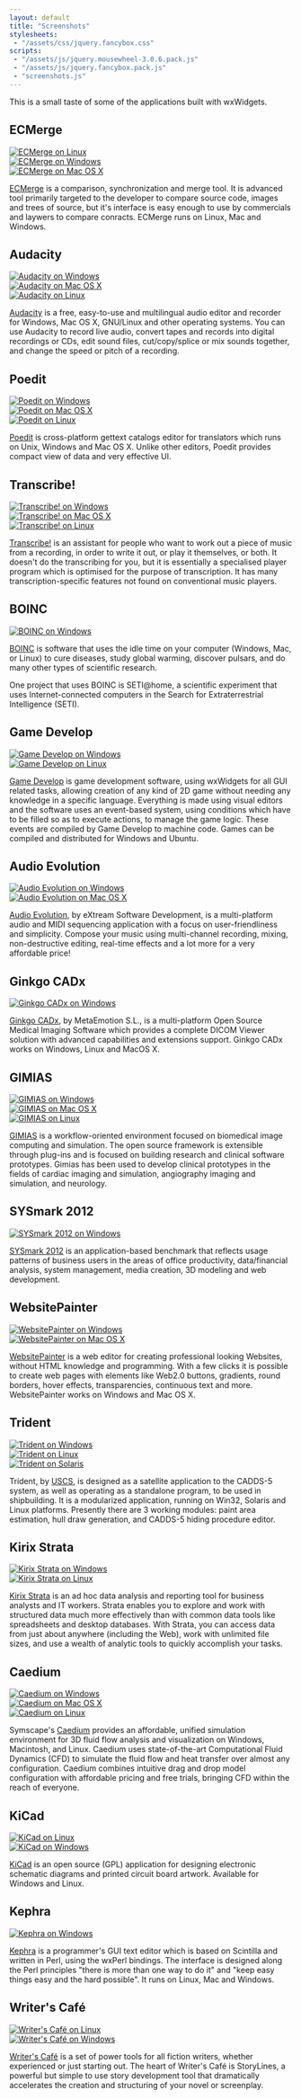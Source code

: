 ```yaml
---
layout: default
title: "Screenshots"
stylesheets:
 - "/assets/css/jquery.fancybox.css"
scripts:
 - "/assets/js/jquery.mousewheel-3.0.6.pack.js"
 - "/assets/js/jquery.fancybox.pack.js"
 - "screenshots.js"
---
```


This is a small taste of some of the applications built with wxWidgets.

## ECMerge

<div class="row thumbnails">
  <div class="col-xs-6 col-sm-3">
    <a data-fancybox-group="storylines" href="ecmerge-linux.png"
      title="ECMerge on Linux" class="fancybox">
      <img src="ecmerge-linux-thumb.png" class="img-thumbnail" alt="ECMerge on Linux">
    </a>
  </div>
  <div class="col-xs-6 col-sm-3">
    <a data-fancybox-group="storylines" href="ecmerge-msw.png"
      title="ECMerge on Windows" class="fancybox">
      <img src="ecmerge-msw-thumb.png" class="img-thumbnail" alt="ECMerge on Windows">
    </a>
  </div>
  <div class="col-xs-6 col-sm-3">
    <a data-fancybox-group="storylines" href="ecmerge-mac.png"
      title="ECMerge on Mac OS X" class="fancybox">
      <img src="ecmerge-mac-thumb.png" class="img-thumbnail" alt="ECMerge on Mac OS X">
    </a>
  </div>
</div>

[ECMerge][ecmerge] is a comparison, synchronization and merge tool. It is
advanced tool primarily targeted to the developer to compare source code,
images and trees of source, but it's interface is easy enough to use by
commercials and laywers to compare conracts. ECMerge runs on Linux, Mac and
Windows.

[ecmerge]: http://www.elliecomputing.com/

## Audacity

<div class="row thumbnails">
  <div class="col-xs-6 col-sm-3">
    <a data-fancybox-group="audacity" href="audacity-msw.png"
      title="Audacity on Windows" class="fancybox">
      <img src="audacity-msw-thumb.jpg" class="img-thumbnail" alt="Audacity on Windows">
    </a>
  </div>
  <div class="col-xs-6 col-sm-3">
    <a data-fancybox-group="audacity" href="audacity-mac.png"
      title="Audacity on Mac OS X" class="fancybox">
      <img src="audacity-mac-thumb.jpg" class="img-thumbnail" alt="Audacity on Mac OS X">
    </a>
  </div>
  <div class="col-xs-6 col-sm-3">
    <a data-fancybox-group="audacity" href="audacity-linux.png"
      title="Audacity on Linux" class="fancybox">
      <img src="audacity-linux-thumb.jpg" class="img-thumbnail" alt="Audacity on Linux">
    </a>
  </div>
</div>

[Audacity][audacity] is a free, easy-to-use and multilingual audio editor and
recorder for Windows, Mac OS X, GNU/Linux and other operating systems. You can
use Audacity to record live audio, convert tapes and records into digital
recordings or CDs, edit sound files, cut/copy/splice or mix sounds together,
and change the speed or pitch of a recording.

[audacity]: http://audacity.sourceforge.net/


## Poedit

<div class="row thumbnails">
  <div class="col-xs-6 col-sm-3">
    <a data-fancybox-group="poedit" href="poedit-msw.png"
      title="Poedit on Windows" class="fancybox">
      <img src="poedit-msw-thumb.jpg" class="img-thumbnail" alt="Poedit on Windows">
    </a>
  </div>
  <div class="col-xs-6 col-sm-3">
    <a data-fancybox-group="poedit" href="poedit-mac.png"
      title="Poedit on Mac OS X" class="fancybox">
      <img src="poedit-mac-thumb.jpg" class="img-thumbnail" alt="Poedit on Mac OS X">
    </a>
  </div>
  <div class="col-xs-6 col-sm-3">
    <a data-fancybox-group="poedit" href="poedit-linux.png"
      title="Poedit on Linux" class="fancybox">
      <img src="poedit-linux-thumb.jpg" class="img-thumbnail" alt="Poedit on Linux">
    </a>
  </div>
</div>

[Poedit][poedit] is cross-platform gettext catalogs editor for translators
which runs on Unix, Windows and Mac OS X. Unlike other editors, Poedit provides
compact view of data and very effective UI.

[poedit]: http://www.poedit.net/


## Transcribe!

<div class="row thumbnails">
  <div class="col-xs-6 col-sm-3">
    <a data-fancybox-group="transcribe" href="transcribe-msw.png"
      title="Transcribe! on Windows" class="fancybox">
      <img src="transcribe-msw-thumb.jpg" class="img-thumbnail" alt="Transcribe! on Windows">
    </a>
  </div>
  <div class="col-xs-6 col-sm-3">
    <a data-fancybox-group="transcribe" href="transcribe-mac.png"
      title="Transcribe! on Mac OS X" class="fancybox">
      <img src="transcribe-mac-thumb.jpg" class="img-thumbnail" alt="Transcribe! on Mac OS X">
    </a>
  </div>
  <div class="col-xs-6 col-sm-3">
    <a data-fancybox-group="transcribe" href="transcribe-linux.png"
      title="Transcribe! on Linux" class="fancybox">
      <img src="transcribe-linux-thumb.jpg" class="img-thumbnail" alt="Transcribe! on Linux">
    </a>
  </div>
</div>

[Transcribe!][transcribe] is an assistant for people who want to work out a
piece of music from a recording, in order to write it out, or play it
themselves, or both. It doesn't do the transcribing for you, but it is
essentially a specialised player program which is optimised for the purpose of
transcription. It has many transcription-specific features not found on
conventional music players.

[transcribe]: http://www.seventhstring.com/xscribe/overview.html


## BOINC

<div class="row thumbnails">
  <div class="col-xs-6 col-sm-3">
    <a data-fancybox-group="boinc" href="boinc.jpg"
      title="BOINC on Windows" class="fancybox">
      <img src="boinc-thumb.jpg" class="img-thumbnail" alt="BOINC on Windows">
    </a>
  </div>
</div>

[BOINC][boinc] is software that uses the idle time on your computer (Windows,
Mac, or Linux) to cure diseases, study global warming, discover pulsars, and do
many other types of scientific research.

One project that uses BOINC is SETI@home, a scientific experiment that uses
Internet-connected computers in the Search for Extraterrestrial Intelligence
(SETI).

[boinc]: http://boinc.berkeley.edu/


## Game Develop

<div class="row thumbnails">
  <div class="col-xs-6 col-sm-3">
    <a data-fancybox-group="gamedevelop" href="gamedevelop_win.jpg"
      title="Game Develop on Windows" class="fancybox">
      <img src="gamedevelop_win-thumb.jpg" class="img-thumbnail" alt="Game Develop on Windows">
    </a>
  </div>
  <div class="col-xs-6 col-sm-3">
    <a data-fancybox-group="gamedevelop" href="gamedevelop_linux.jpg"
      title="Game Develop on Linux" class="fancybox">
      <img src="gamedevelop_linux-thumb.jpg" class="img-thumbnail" alt="Game Develop on Linux">
    </a>
  </div>
</div>

[Game Develop][gamedevelop] is game development software, using wxWidgets for
all GUI related tasks, allowing creation of any kind of 2D game without needing
any knowledge in a specific language. Everything is made using visual editors
and the software uses an event-based system, using conditions which have to be
filled so as to execute actions, to manage the game logic. These events are
compiled by Game Develop to machine code. Games can be compiled and distributed
for Windows and Ubuntu.

[gamedevelop]: http://www.en.compilgames.net/


## Audio Evolution

<div class="row thumbnails">
  <div class="col-xs-6 col-sm-3">
    <a data-fancybox-group="audio-evolution" href="audio-evolution-msw.png"
      title="Audio Evolution on Windows" class="fancybox">
      <img src="audio-evolution-msw-thumb.jpg" class="img-thumbnail" alt="Audio Evolution on Windows">
    </a>
  </div>
  <div class="col-xs-6 col-sm-3">
    <a data-fancybox-group="audio-evolution" href="audio-evolution-mac.png"
      title="Audio Evolution on Mac OS X" class="fancybox">
      <img src="audio-evolution-mac-thumb.jpg" class="img-thumbnail" alt="Audio Evolution on Mac OS X">
    </a>
  </div>
</div>

[Audio Evolution][audio-evolution], by eXtream Software Development, is a
multi-platform audio and MIDI sequencing application with a focus on
user-friendliness and simplicity. Compose your music using multi-channel
recording, mixing, non-destructive editing, real-time effects and a lot more
for a very affordable price!

[audio-evolution]: http://www.audio-evolution.com/


## Ginkgo CADx

<div class="row thumbnails">
  <div class="col-xs-6 col-sm-3">
    <a data-fancybox-group="ginkgo" href="ginkgo-windows.jpg"
      title="Ginkgo CADx on Windows" class="fancybox">
      <img src="ginkgo-windows-thumb.jpg" class="img-thumbnail" alt="Ginkgo CADx on Windows">
    </a>
  </div>
</div>

[Ginkgo CADx][ginkgo], by MetaEmotion S.L., is a multi-platform Open Source
Medical Imaging Software which provides a complete DICOM Viewer solution with
advanced capabilities and extensions support. Ginkgo CADx works on Windows,
Linux and MacOS X.

[ginkgo]: http://ginkgo-cadx.com/en/


## GIMIAS

<div class="row thumbnails">
  <div class="col-xs-6 col-sm-3">
    <a data-fancybox-group="gimias" href="gimias-msw.jpg"
      title="GIMIAS on Windows" class="fancybox">
      <img src="gimias-msw-thumb.jpg" class="img-thumbnail" alt="GIMIAS on Windows">
    </a>
  </div>
  <div class="col-xs-6 col-sm-3">
    <a data-fancybox-group="gimias" href="gimias-mac.jpg"
      title="GIMIAS on Mac OS X" class="fancybox">
      <img src="gimias-mac-thumb.jpg" class="img-thumbnail" alt="GIMIAS on Mac OS X">
    </a>
  </div>
  <div class="col-xs-6 col-sm-3">
    <a data-fancybox-group="gimias" href="gimias-linux.jpg"
      title="GIMIAS on Linux" class="fancybox">
      <img src="gimias-linux-thumb.jpg" class="img-thumbnail" alt="GIMIAS on Linux">
    </a>
  </div>
</div>

[GIMIAS][gimias] is a workflow-oriented environment focused on biomedical image
computing and simulation. The open source framework is extensible through
plug-ins and is focused on building research and clinical software prototypes.
Gimias has been used to develop clinical prototypes in the fields of cardiac
imaging and simulation, angiography imaging and simulation, and neurology.

[gimias]: http://www.gimias.org/


## SYSmark 2012

<div class="row thumbnails">
  <div class="col-xs-6 col-sm-3">
    <a data-fancybox-group="sysmark2012" href="sysmark2012.jpg"
      title="SYSmark 2012 on Windows" class="fancybox">
      <img src="sysmark2012-thumb.jpg" class="img-thumbnail" alt="SYSmark 2012 on Windows">
    </a>
  </div>
</div>

[SYSmark 2012][sysmark2012] is an application-based benchmark that reflects
usage patterns of business users in the areas of office productivity,
data/financial analysis, system management, media creation, 3D modeling and web
development.

[sysmark2012]: http://www.bapco.com/products/sysmark-2012


## WebsitePainter

<div class="row thumbnails">
  <div class="col-xs-6 col-sm-3">
    <a data-fancybox-group="websitepainter" href="websitepainter-msw.jpg"
      title="WebsitePainter on Windows" class="fancybox">
      <img src="websitepainter-msw-thumb.jpg" class="img-thumbnail" alt="WebsitePainter on Windows">
    </a>
  </div>
  <div class="col-xs-6 col-sm-3">
    <a data-fancybox-group="websitepainter" href="websitepainter-mac.jpg"
      title="WebsitePainter on Mac OS X" class="fancybox">
      <img src="websitepainter-mac-thumb.jpg" class="img-thumbnail" alt="WebsitePainter on Mac OS X">
    </a>
  </div>
</div>

[WebsitePainter][websitepainter] is a web editor for creating professional
looking Websites, without HTML knowledge and programming. With a few clicks it
is possible to create web pages with elements like Web2.0 buttons, gradients,
round borders, hover effects, transparencies, continuous text and more.
WebsitePainter works on Windows and Mac OS X.

[websitepainter]: http://www.ambiera.com/websitepainter/index.html


## Trident

<div class="row thumbnails">
  <div class="col-xs-6 col-sm-3">
    <a data-fancybox-group="trident" href="trident-msw.jpg"
      title="Trident on Windows" class="fancybox">
      <img src="trident-msw-thumb.jpg" class="img-thumbnail" alt="Trident on Windows">
    </a>
  </div>
  <div class="col-xs-6 col-sm-3">
    <a data-fancybox-group="trident" href="trident-linux.jpg"
      title="Trident on Linux" class="fancybox">
      <img src="trident-linux-thumb.jpg" class="img-thumbnail" alt="Trident on Linux">
    </a>
  </div>
  <div class="col-xs-6 col-sm-3">
    <a data-fancybox-group="trident" href="trident-solaris.jpg"
      title="Trident on Solaris" class="fancybox">
      <img src="trident-solaris-thumb.jpg" class="img-thumbnail" alt="Trident on Solaris">
    </a>
  </div>
</div>

Trident, by [USCS][trident], is designed as a satellite application to the
CADDS-5 system, as well as operating as a standalone program, to be used in
shipbuilding. It is a modularized application, running on Win32, Solaris and
Linux platforms. Presently there are 3 working modules: paint area estimation,
hull draw generation, and CADDS-5 hiding procedure editor.

[trident]: http://www.uscs.hr/


## Kirix Strata

<div class="row thumbnails">
  <div class="col-xs-6 col-sm-3">
    <a data-fancybox-group="kirix-strata" href="kirix-strata-msw.png"
      title="Kirix Strata on Windows" class="fancybox">
      <img src="kirix-strata-msw-thumb.jpg" class="img-thumbnail" alt="Kirix Strata on Windows">
    </a>
  </div>
  <div class="col-xs-6 col-sm-3">
    <a data-fancybox-group="kirix-strata" href="kirix-strata-linux.jpg"
      title="Kirix Strata on Linux" class="fancybox">
      <img src="kirix-strata-linux-thumb.jpg" class="img-thumbnail" alt="Kirix Strata on Linux">
    </a>
  </div>
</div>

[Kirix Strata][kirix] is an ad hoc data analysis and reporting tool for
business analysts and IT workers. Strata enables you to explore and work with
structured data much more effectively than with common data tools like
spreadsheets and desktop databases. With Strata, you can access data from just
about anywhere (including the Web), work with unlimited file sizes, and use a
wealth of analytic tools to quickly accomplish your tasks.

[kirix]: http://www.kirix.com/


## Caedium

<div class="row thumbnails">
  <div class="col-xs-6 col-sm-3">
    <a data-fancybox-group="caedium" href="caedium-msw.jpg"
      title="Caedium on Windows" class="fancybox">
      <img src="caedium-msw-thumb.jpg" class="img-thumbnail" alt="Caedium on Windows">
    </a>
  </div>
  <div class="col-xs-6 col-sm-3">
    <a data-fancybox-group="caedium" href="caedium-mac.jpg"
      title="Caedium on Mac OS X" class="fancybox">
      <img src="caedium-mac-thumb.jpg" class="img-thumbnail" alt="Caedium on Mac OS X">
    </a>
  </div>
  <div class="col-xs-6 col-sm-3">
    <a data-fancybox-group="caedium" href="caedium-linux.jpg"
      title="Caedium on Linux" class="fancybox">
      <img src="caedium-linux-thumb.jpg" class="img-thumbnail" alt="Caedium on Linux">
    </a>
  </div>
</div>

Symscape's [Caedium][caedium] provides an affordable, unified simulation
environment for 3D fluid flow analysis and visualization on Windows, Macintosh,
and Linux. Caedium uses state-of-the-art Computational Fluid Dynamics (CFD) to
simulate the fluid flow and heat transfer over almost any configuration.
Caedium combines intuitive drag and drop model configuration with affordable
pricing and free trials, bringing CFD within the reach of everyone.

[caedium]: http://www.symscape.com/product/symlab


## KiCad

<div class="row thumbnails">
  <div class="col-xs-6 col-sm-3">
    <a data-fancybox-group="kicad" href="kicad-linux.png"
      title="KiCad on Linux" class="fancybox">
      <img src="kicad-linux-thumb.jpg" class="img-thumbnail" alt="KiCad on Linux">
    </a>
  </div>
  <div class="col-xs-6 col-sm-3">
    <a data-fancybox-group="kicad" href="kicad-msw.jpg"
      title="KiCad on Windows" class="fancybox">
      <img src="kicad-msw-thumb.jpg" class="img-thumbnail" alt="KiCad on Windows">
    </a>
  </div>
</div>

[KiCad][kicad] is an open source (GPL) application for designing electronic
schematic diagrams and printed circuit board artwork. Available for Windows and
Linux.

[kicad]: http://iut-tice.ujf-grenoble.fr/kicad/index.html


## Kephra

<div class="row thumbnails">
  <div class="col-xs-6 col-sm-3">
    <a data-fancybox-group="kephra" href="kephra-msw.png"
      title="Kephra on Windows" class="fancybox">
      <img src="kephra-msw-thumb.png" class="img-thumbnail" alt="Kephra on Windows">
    </a>
  </div>
</div>

[Kephra][kephra] is a programmer's GUI text editor which is based on Scintilla
and written in Perl, using the wxPerl bindings. The interface is designed along
the Perl principles "there is more than one way to do it" and "keep easy things
easy and the hard possible". It runs on Linux, Mac and Windows.

[kephra]: http://kephra.sourceforge.net/


## Writer's Café

<div class="row thumbnails">
  <div class="col-xs-6 col-sm-3">
    <a data-fancybox-group="storylines" href="storylines-linux.jpg"
      title="Writer's Café on Linux" class="fancybox">
      <img src="storylines-linux-thumb.jpg" class="img-thumbnail" alt="Writer's Café on Linux">
    </a>
  </div>
  <div class="col-xs-6 col-sm-3">
    <a data-fancybox-group="storylines" href="storylines-msw.jpg"
      title="Writer's Café on Windows" class="fancybox">
      <img src="storylines-msw-thumb.jpg" class="img-thumbnail" alt="Writer's Café on Windows">
    </a>
  </div>
</div>

[Writer's Café][storylines] is a set of power tools for all fiction writers,
whether experienced or just starting out. The heart of Writer's Café is
StoryLines, a powerful but simple to use story development tool that
dramatically accelerates the creation and structuring of your novel or
screenplay.

[storylines]: http://www.writerscafe.co.uk/

